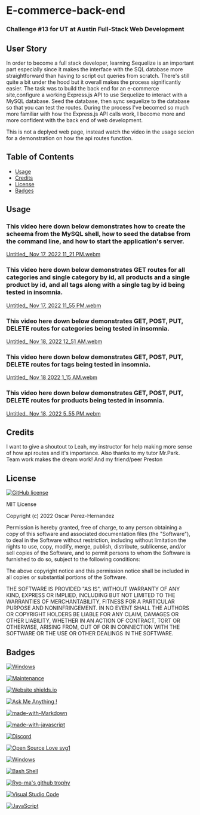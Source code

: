 # E-commerce-back-end
### Challenge #13 for UT at Austin Full-Stack Web Development

## User Story

In order to become a full stack developer, learning Sequelize is an important part especially since it makes the interface with the SQL database more straightforward than having to script out queries from scratch. There's still quite a bit under the hood but it overall makes the process significantly easier. The task was to build the back end for an e-commerce site,configure a working Express.js API to use Sequelize to interact with a MySQL database. Seed the database, then sync sequelize to the database so that you can test the routes. During the process I've becomed so much more familiar with how the Express.js API calls work, I become more and more confident with the back end of web development.

This is not a deplyed web page, instead watch the video in the usage secion for a demonstration on how the api routes function.


## Table of Contents

- [Usage](#usage)
- [Credits](#credits)
- [License](#license)
- [Badges](#badges)

## Usage

### This video here down below demonstrates how to create the scheema from the MySQL shell, how to seed the databse from the command line, and how to start the application's server.
[Untitled_ Nov 17, 2022 11_21 PM.webm](https://user-images.githubusercontent.com/112797175/202629948-d786d1de-5f80-40cc-8238-e3250b7b2a14.webm)

### This video here down below demonstrates GET routes for all categories and single category by id, all products and a single product by id, and all tags along with a single tag by id being tested in insomnia.
[Untitled_ Nov 17, 2022 11_55 PM.webm](https://user-images.githubusercontent.com/112797175/202631220-b3ba29f1-075e-4d34-8725-a50d7ba8cb0b.webm)

### This video here down below demonstrates GET, POST, PUT, DELETE routes for categories being tested in insomnia.
[Untitled_ Nov 18, 2022 12_51 AM.webm](https://user-images.githubusercontent.com/112797175/202639683-82967c1c-bf8d-499e-815a-a6332a9bdf33.webm)

### This video here down below demonstrates GET, POST, PUT, DELETE routes for tags being tested in insomnia.
[Untitled_ Nov 18 2022 1_15 AM.webm](https://user-images.githubusercontent.com/112797175/202643404-e7ad2a3a-5d3b-410e-83ad-6d5315d00791.webm)

### This video here down below demonstrates GET, POST, PUT, DELETE routes for products being tested in insomnia.
[Untitled_ Nov 18, 2022 5_55 PM.webm](https://user-images.githubusercontent.com/112797175/202822216-4532d2d7-b6fd-4d63-80ba-eb7f5b008eca.webm)

## Credits

I want to give a shoutout to Leah, my instructor for help making more sense of how api routes and it's importance.
Also thanks to my tutor Mr.Park. Team work makes the dream work!
And my friend/peer Preston

## License

[![GitHub license](https://img.shields.io/github/license/Naereen/StrapDown.js.svg)](https://github.com/Naereen/StrapDown.js/blob/master/LICENSE)

MIT License

Copyright (c) 2022 Oscar Perez-Hernandez

Permission is hereby granted, free of charge, to any person obtaining a copy of this software and associated documentation files (the "Software"), to deal in the Software without restriction, including without limitation the rights to use, copy, modify, merge, publish, distribute, sublicense, and/or sell copies of the Software, and to permit persons to whom the Software is furnished to do so, subject to the following conditions:

The above copyright notice and this permission notice shall be included in all copies or substantial portions of the Software.

THE SOFTWARE IS PROVIDED "AS IS", WITHOUT WARRANTY OF ANY KIND, EXPRESS OR IMPLIED, INCLUDING BUT NOT LIMITED TO THE WARRANTIES OF MERCHANTABILITY, FITNESS FOR A PARTICULAR PURPOSE AND NONINFRINGEMENT. IN NO EVENT SHALL THE AUTHORS OR COPYRIGHT HOLDERS BE LIABLE FOR ANY CLAIM, DAMAGES OR OTHER LIABILITY, WHETHER IN AN ACTION OF CONTRACT, TORT OR OTHERWISE, ARISING FROM, OUT OF OR IN CONNECTION WITH THE SOFTWARE OR THE USE OR OTHER DEALINGS IN THE SOFTWARE.

## Badges
[![Windows](https://svgshare.com/i/ZhY.svg)](https://svgshare.com/i/ZhY.svg)

[![Maintenance](https://img.shields.io/badge/Maintained%3F-yes-green.svg)](https://GitHub.com/LilOTechGod/E-commerce-back-end/)

[![Website shields.io](https://img.shields.io/website-up-down-green-red/http/shields.io.svg)](http://shields.io/)

[![Ask Me Anything !](https://img.shields.io/badge/Ask%20me-anything-1abc9c.svg)](https://GitHub.com/LilOTechGod/)

[![made-with-Markdown](https://img.shields.io/badge/Made%20with-Markdown-1f425f.svg)](http://commonmark.org)

[![made-with-javascript](https://img.shields.io/badge/Made%20with-JavaScript-1f425f.svg)](https://www.javascript.com)

[![Discord](https://badgen.net/badge/icon/discord?icon=discord&label)](https://https://discord.com/Oph3023x#9827/)

[![Open Source Love svg1](https://badges.frapsoft.com/os/v1/open-source.svg?v=103)](https://github.com/ellerbrock/open-source-badges/)

[![Windows](https://svgshare.com/i/ZhY.svg)](https://svgshare.com/i/ZhY.svg)

[![Bash Shell](https://badges.frapsoft.com/bash/v1/bash.png?v=103)](https://github.com/ellerbrock/open-source-badges/)

[![Ryo-ma's github trophy](https://github-profile-trophy.vercel.app/?username=Naereen&row=1)](https://github.com/LilOTechGod/github-profile-trophy)

[![Visual Studio Code](https://img.shields.io/badge/--007ACC?logo=visual%20studio%20code&logoColor=ffffff)](https://code.visualstudio.com/)

[![JavaScript](https://img.shields.io/badge/--F7DF1E?logo=javascript&logoColor=000)](https://www.javascript.com/)
